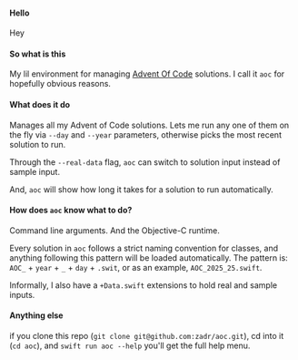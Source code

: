 #### Hello
Hey

#### So what is this
My lil environment for managing [Advent Of Code](https://adventofcode.com/) solutions. I call it `aoc` for hopefully obvious reasons.

#### What does it do
Manages all my Advent of Code solutions. Lets me run any one of them on the fly via `--day` and `--year` parameters, otherwise picks the most recent solution to run.

Through the `--real-data` flag, `aoc` can switch to solution input instead of sample input.

And, `aoc` will show how long it takes for a solution to run automatically.

#### How does `aoc` know what to do?
Command line arguments. And the Objective-C runtime.

Every solution in `aoc` follows a strict naming convention for classes, and anything following this pattern will be loaded automatically. The pattern is: `AOC_` + `year` + `_` + `day` + `.swit`, or as an example, `AOC_2025_25.swift`.

Informally, I also have a `+Data.swift` extensions to hold real and sample inputs.

#### Anything else
if you clone this repo (`git clone git@github.com:zadr/aoc.git`), cd into it (`cd aoc`), and `swift run aoc --help` you'll get the full help menu.
